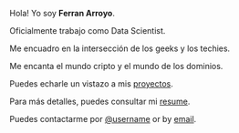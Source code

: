 ---
---

Hola! Yo soy **Ferran Arroyo**.

Oficialmente trabajo como Data Scientist.

Me encuadro en la intersección de los geeks y los techies.

Me encanta el mundo cripto y el mundo de los dominios.

Puedes echarle un vistazo a mis [proyectos].

Para más detalles, puedes consultar mi [resume].

Puedes contactarme por [@username] or by [email].



[proyectos]: /proyectos
[resume]: https://demo.nurlan.co/hugo-vitae/
[@username]: https://es.linkedin.com/in/actuariodatascientist
[email]: mailto:hola@ferran.co

